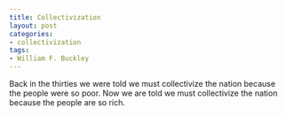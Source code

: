 ```yaml
---
title: Collectivization
layout: post
categories:
- collectivization
tags:
- William F. Buckley
---
```


Back in the thirties we were told we must collectivize the nation because the people were so poor. Now we are told we must collectivize the nation because the people are so rich.
